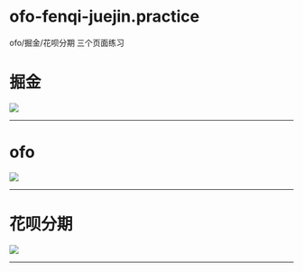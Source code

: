 # ofo-fenqi-juejin.practice
ofo/掘金/花呗分期 三个页面练习
# 掘金<br>
![](https://github.com/MengZhaoFly/ofo-fenqi-juejin.practice/blob/master/result/juejin.gif)
***
# ofo<br>
![](https://github.com/MengZhaoFly/ofo-fenqi-juejin.practice/blob/master/result/ofo.png)
***
# 花呗分期<br>
![](https://github.com/MengZhaoFly/ofo-fenqi-juejin.practice/blob/master/result/fenqi.png)
***
